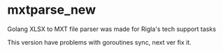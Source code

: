# mxtparse_new
Golang XLSX to MXT file parser was made for Rigla's tech support tasks


This version have problems with goroutines sync, next ver fix it. 
